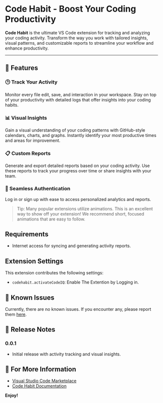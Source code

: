 # Code Habit - Boost Your Coding Productivity  

**Code Habit** is the ultimate VS Code extension for tracking and analyzing your coding activity. Transform the way you work with tailored insights, visual patterns, and customizable reports to streamline your workflow and enhance productivity.  

---

## 🚀 Features  

### 🕒 Track Your Activity  
Monitor every file edit, save, and interaction in your workspace. Stay on top of your productivity with detailed logs that offer insights into your coding habits.  

### 📊 Visual Insights  
Gain a visual understanding of your coding patterns with GitHub-style calendars, charts, and graphs. Instantly identify your most productive times and areas for improvement.  

### 📋 Custom Reports  
Generate and export detailed reports based on your coding activity. Use these reports to track your progress over time or share insights with your team.  

### 🔐 Seamless Authentication  
Log in or sign up with ease to access personalized analytics and reports.  

> Tip: Many popular extensions utilize animations. This is an excellent way to show off your extension! We recommend short, focused animations that are easy to follow.


## Requirements

- Internet access for syncing and generating activity reports.  


## Extension Settings

This extension contributes the following settings:

* `codehabit.activateCodeIQ`: Enable The Extention by Logging in.


## 🐛 Known Issues  

Currently, there are no known issues. If you encounter any, please report them [here](https://codehabit.xyz).  

## 📝 Release Notes  

### 0.0.1  
- Initial release with activity tracking and visual insights.  

## 📖 For More Information  

- [Visual Studio Code Marketplace](https://marketplace.visualstudio.com)  
- [Code Habit Documentation](https://codehabit.xyz/docs)  



**Enjoy!**
